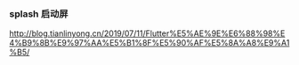### splash 启动屏

<http://blog.tianlinyong.cn/2019/07/11/Flutter%E5%AE%9E%E6%88%98%E4%B9%8B%E9%97%AA%E5%B1%8F%E5%90%AF%E5%8A%A8%E9%A1%B5/>